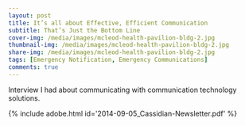 ```yaml
---
layout: post
title: It’s all about Effective, Efficient Communication
subtitle: That’s Just the Bottom Line
cover-img: /media/images/mcleod-health-pavilion-bldg-2.jpg
thumbnail-img: /media/images/mcleod-health-pavilion-bldg-2.jpg
share-img: /media/images/mcleod-health-pavilion-bldg-2.jpg
tags: [Emergency Notification, Emergency Communications]
comments: true
---
```


Interview I had about communicating with communication technology solutions.

{% include adobe.html id='2014-09-05_Cassidian-Newsletter.pdf' %}
